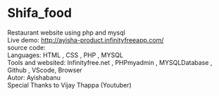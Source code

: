 # Shifa_food
Restaurant website using php and mysql<br/>
Live demo: http://ayisha-product.infinityfreeapp.com/   <br/>
source code:   <br/>
Languages: HTML , CSS , PHP , MYSQL <br/>
Tools and websited: Infinityfree.net , PHPmyadmin , MYSQLDatabase , Github , VScode, Browser <br/>
Autor: Ayishabanu <br/>
Special Thanks to Vijay Thappa (Youtuber)
